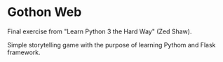 # Gothon Web

Final exercise from "Learn Python 3 the Hard Way" (Zed Shaw).

Simple storytelling game with the purpose of learning Pythom and Flask framework.





